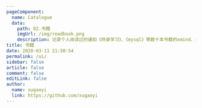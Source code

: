 ```yaml
---
pageComponent:
  name: Catalogue
  data:
    path: 02.书籍
    imgUrl: /img/readbook.png
    description: 记录个人阅读过的诸如《终身学习》、《mysql》等数十本书籍的xmind、感想等
title: 书籍
date: 2020-03-11 21:50:54
permalink: /ui/
sidebar: false
article: false
comment: false
editLink: false
author:
  name: xugaoyi
  link: https://github.com/xugaoyi
---
```

